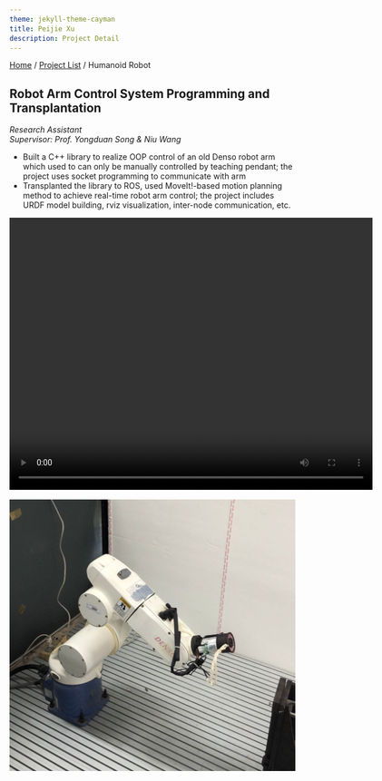 ```yaml
---
theme: jekyll-theme-cayman
title: Peijie Xu
description: Project Detail
---
```

[Home](../index.md) / [Project List](Projects_index.html) / Humanoid Robot
  
## Robot Arm Control System Programming and Transplantation

_Research Assistant_   
_Supervisor: Prof. Yongduan Song & Niu Wang_  

* Built a C++ library to realize OOP control of an old Denso robot arm which used to can only be manually controlled by teaching pendant; the project uses socket programming to communicate with arm
* Transplanted the library to ROS, used MoveIt!-based motion planning method to achieve real-time robot arm control; the project includes URDF model building, rviz visualization, inter-node communication, etc.



<center class="half">
    <video width="640" height="480" controls="controls">
  <source src="pic/5_arm.mp4" type="video/mp4" />
</video>
</center>

![1](pic/5_1.png)